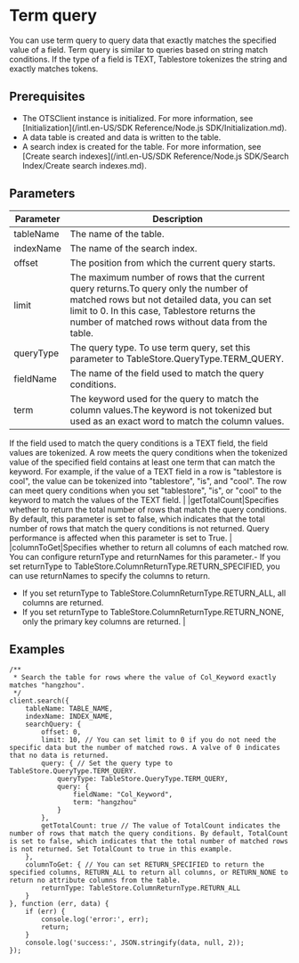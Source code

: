 # Term query

You can use term query to query data that exactly matches the specified value of a field. Term query is similar to queries based on string match conditions. If the type of a field is TEXT, Tablestore tokenizes the string and exactly matches tokens.

## Prerequisites

-   The OTSClient instance is initialized. For more information, see [Initialization](/intl.en-US/SDK Reference/Node.js SDK/Initialization.md).
-   A data table is created and data is written to the table.
-   A search index is created for the table. For more information, see [Create search indexes](/intl.en-US/SDK Reference/Node.js SDK/Search Index/Create search indexes.md).

## Parameters

|Parameter|Description|
|---------|-----------|
|tableName|The name of the table.|
|indexName|The name of the search index.|
|offset|The position from which the current query starts.|
|limit|The maximum number of rows that the current query returns.To query only the number of matched rows but not detailed data, you can set limit to 0. In this case, Tablestore returns the number of matched rows without data from the table. |
|queryType|The query type. To use term query, set this parameter to TableStore.QueryType.TERM\_QUERY.|
|fieldName|The name of the field used to match the query conditions.|
|term|The keyword used for the query to match the column values.The keyword is not tokenized but used as an exact word to match the column values.

If the field used to match the query conditions is a TEXT field, the field values are tokenized. A row meets the query conditions when the tokenized value of the specified field contains at least one term that can match the keyword. For example, if the value of a TEXT field in a row is "tablestore is cool", the value can be tokenized into "tablestore", "is", and "cool". The row can meet query conditions when you set "tablestore", "is", or "cool" to the keyword to match the values of the TEXT field. |
|getTotalCount|Specifies whether to return the total number of rows that match the query conditions. By default, this parameter is set to false, which indicates that the total number of rows that match the query conditions is not returned. Query performance is affected when this parameter is set to True. |
|columnToGet|Specifies whether to return all columns of each matched row. You can configure returnType and returnNames for this parameter.-   If you set returnType to TableStore.ColumnReturnType.RETURN\_SPECIFIED, you can use returnNames to specify the columns to return.
-   If you set returnType to TableStore.ColumnReturnType.RETURN\_ALL, all columns are returned.
-   If you set returnType to TableStore.ColumnReturnType.RETURN\_NONE, only the primary key columns are returned. |

## Examples

```
/**
 * Search the table for rows where the value of Col_Keyword exactly matches "hangzhou".
 */
client.search({
    tableName: TABLE_NAME,
    indexName: INDEX_NAME,
    searchQuery: {
        offset: 0,
        limit: 10, // You can set limit to 0 if you do not need the specific data but the number of matched rows. A valve of 0 indicates that no data is returned.
        query: { // Set the query type to TableStore.QueryType.TERM_QUERY.
            queryType: TableStore.QueryType.TERM_QUERY,
            query: {
                fieldName: "Col_Keyword",
                term: "hangzhou"
            }
        },
        getTotalCount: true // The value of TotalCount indicates the number of rows that match the query conditions. By default, TotalCount is set to false, which indicates that the total number of matched rows is not returned. Set TotalCount to true in this example.
    },
    columnToGet: { // You can set RETURN_SPECIFIED to return the specified columns, RETURN_ALL to return all columns, or RETURN_NONE to return no attribute columns from the table.
        returnType: TableStore.ColumnReturnType.RETURN_ALL
    }
}, function (err, data) {
    if (err) {
        console.log('error:', err);
        return;
    }
    console.log('success:', JSON.stringify(data, null, 2));
});
```

